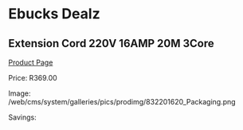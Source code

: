 
# Ebucks Dealz
## Extension Cord 220V 16AMP 20M 3Core
[Product Page](https://www.ebucks.com/web/shop/productSelected.do?prodId=1199953237&catId=370101825)

Price: R369.00

Image: /web/cms/system/galleries/pics/prodimg/832201620_Packaging.png

Savings: 


	